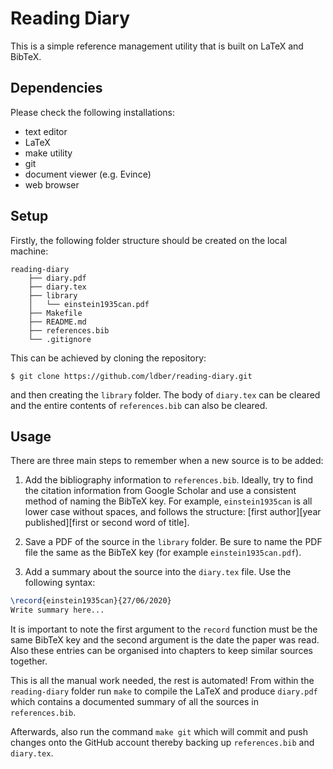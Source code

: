 # Reading Diary

This is a simple reference management utility that is built on LaTeX and BibTeX.


## Dependencies

Please check the following installations:
- text editor
- LaTeX
- make utility
- git
- document viewer (e.g. Evince)
- web browser


## Setup

Firstly, the following folder structure should be created on the local machine:

```console
reading-diary
    ├── diary.pdf
    ├── diary.tex
    ├── library
    │   └── einstein1935can.pdf
    ├── Makefile
    ├── README.md
    ├── references.bib
    └── .gitignore
```

This can be achieved by cloning the repository:

```console
$ git clone https://github.com/ldber/reading-diary.git
```

and then creating the `library` folder. The body of `diary.tex` can be cleared and the entire contents of `references.bib` can also be cleared.


## Usage

There are three main steps to remember when a new source is to be added:

1) Add the bibliography information to `references.bib`. Ideally, try to find the citation information from Google Scholar and use a consistent method of naming the BibTeX key. For example, `einstein1935can` is all lower case without spaces, and follows the structure: \[first author\]\[year published\]\[first or second word of title\].

2) Save a PDF of the source in the `library` folder. Be sure to name the PDF file the same as the BibTeX key (for example `einstein1935can.pdf`).

3) Add a summary about the source into the `diary.tex` file. Use the following syntax:
```latex
\record{einstein1935can}{27/06/2020}
Write summary here...
```
It is important to note the first argument to the `record` function must be the same BibTeX key and the second argument is the date the paper was read. Also these entries can be organised into chapters to keep similar sources together.

This is all the manual work needed, the rest is automated! From within the `reading-diary` folder run `make` to compile the LaTeX and produce `diary.pdf` which contains a documented summary of all the sources in `references.bib`.

Afterwards, also run the command `make git` which will commit and push changes onto the GitHub account thereby backing up `references.bib` and `diary.tex`.


